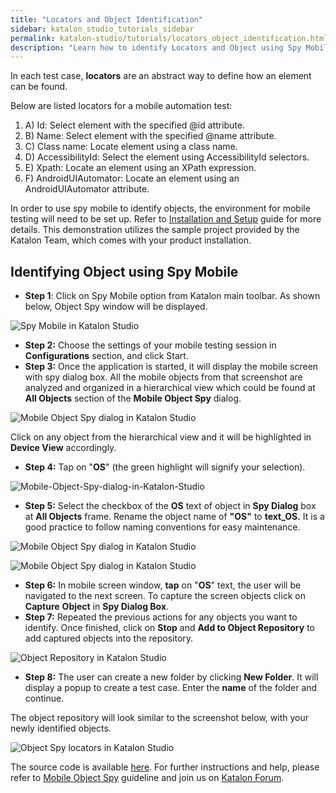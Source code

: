 ```yaml
---
title: "Locators and Object Identification"
sidebar: katalon_studio_tutorials_sidebar
permalink: katalon-studio/tutorials/locators_object_identification.html
description: "Learn how to identify Locators and Object using Spy Mobile in Katalon Studio with sample project provided by the Katalon Team."
---
```

In each test case, **locators** are an abstract way to define how an element can be found.

Below are listed locators for a mobile automation test:

1.  A) Id: Select element with the specified @id attribute.
2.  B) Name: Select element with the specified @name attribute.
3.  C) Class name: Locate element using a class name.
4.  D) AccessibilityId: Select the element using AccessibilityId selectors.
5.  E) Xpath: Locate an element using an XPath expression.
6.  F) AndroidUIAutomator: Locate an element using an AndroidUIAutomator attribute.

In order to use spy mobile to identify objects, the environment for mobile testing will need to be set up. Refer to [Installation and Setup](https://docs.katalon.com/display/KD/Installation+and+Setup) guide for more details. This demonstration utilizes the sample project provided by the Katalon Team, which comes with your product installation.

Identifying Object using Spy Mobile
-----------------------------------

*   **Step 1**: Click on Spy Mobile option from Katalon main toolbar. As shown below, Object Spy window will be displayed.

![Spy Mobile in Katalon Studio](../../images/katalon-studio/tutorials/locators_object_identification/Spy-Mobile-in-Katalon-Studio.png)

*   **Step 2:** Choose the settings of your mobile testing session in **Configurations** section, and click Start.
*   **Step 3:** Once the application is started, it will display the mobile screen with spy dialog box. All the mobile objects from that screenshot are analyzed and organized in a hierarchical view which could be found at **All Objects** section of the **Mobile Object Spy** dialog.

![Mobile Object Spy dialog in Katalon Studio](../../images/katalon-studio/tutorials/locators_object_identification/Mobile-Object-Spy-dialog-in-Katalon-Studio.png)

Click on any object from the hierarchical view and it will be highlighted in **Device View** accordingly.

*   **Step 4:** Tap on "**OS**" (the green highlight will signify your selection).

![Mobile-Object-Spy-dialog-in-Katalon-Studio](../../images/katalon-studio/tutorials/locators_object_identification/Mobile-Object-Spy-dialog-in-Katalon-Studio-2.png)

*   **Step 5:** Select the checkbox of the **OS** text of object in **Spy Dialog** box at **All Objects** frame. Rename the object name of **"OS"** to **text_OS.** It is a good practice to follow naming conventions for easy maintenance.

![Mobile Object Spy dialog in Katalon Studio](../../images/katalon-studio/tutorials/locators_object_identification/Mobile-Object-Spy-dialog-in-Katalon-Studio-3.png)

![Mobile Object Spy dialog in Katalon Studio](../../images/katalon-studio/tutorials/locators_object_identification/Mobile-Object-Spy-dialog-in-Katalon-Studio-4.png)

*   **Step 6:** In mobile screen window, **tap** on "**OS**" text, the user will be navigated to the next screen. To capture the screen objects click on **Capture** **Object** in **Spy Dialog Box**.
*   **Step 7:** Repeated the previous actions for any objects you want to identify. Once finished, click on **Stop** and **Add to Object Repository** to add captured objects into the repository.

![Object Repository in Katalon Studio](../../images/katalon-studio/tutorials/locators_object_identification/Object-Repository-in-Katalon-Studio.png)

*   **Step 8:** The user can create a new folder by clicking **New Folder**. It will display a popup to create a test case. Enter the **name** of the folder and continue.

The object repository will look similar to the screenshot below, with your newly identified objects.

![Object Spy locators in Katalon Studio](../../images/katalon-studio/tutorials/locators_object_identification/Object-Spy-locators-in-Katalon-Studio.png)

The source code is available [here](https://github.com/katalon-studio/katalon-mobile-automation). For further instructions and help, please refer to [Mobile Object Spy](https://docs.katalon.com/x/3QBO) guideline and join us on [Katalon Forum](http://forum.katalon.com/).